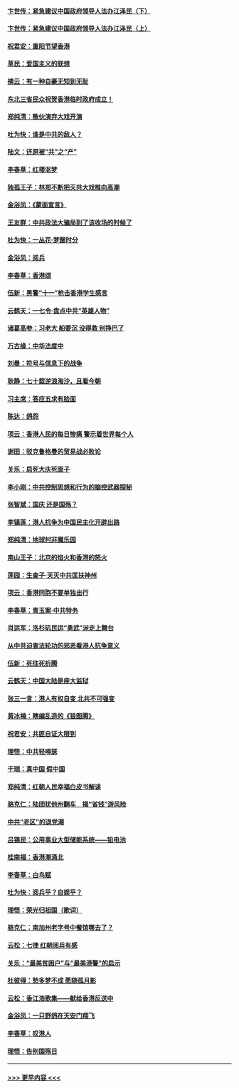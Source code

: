 #### [卞世传：紧急建议中国政府领导人法办江泽民（下）](../pages/nsc993/n11573390.md?t=10080033) 
#### [卞世传：紧急建议中国政府领导人法办江泽民（上）](../pages/nsc993/n11573208.md?t=10080033) 
#### [祝君安：重阳节望香港](../pages/nsc993/n11573190.md?t=10080033) 
#### [草民：爱国主义的联想](../pages/nsc993/n11572333.md?t=10080033) 
#### [拂云：有一种自豪无知到无耻](../pages/nsc993/n11572006.md?t=10080033) 
#### [东北三省民众祝贺香港临时政府成立！](../pages/nsc993/n11571215.md?t=10080033) 
#### [郑纯清：散伙演弃大戏开演](../pages/nsc993/n11570826.md?t=10080033) 
#### [吐为快：谁是中共的敌人？](../pages/nsc993/n11570817.md?t=10080033) 
#### [陆文：还原被“共”之“产”](../pages/nsc993/n11570798.md?t=10080033) 
#### [李春草：红楼沤梦](../pages/nsc993/n11569673.md?t=10080033) 
#### [独孤王子：林郑不断把灭共大戏推向高潮](../pages/nsc993/n11569381.md?t=10080033) 
#### [金浴凤：《蒙面宣言》](../pages/nsc993/n11569368.md?t=10080033) 
#### [王友群：中共政法大骗局到了该收场的时候了](../pages/nsc993/n11568940.md?t=10080033) 
#### [吐为快：一丛花‧梦醒时分](../pages/nsc993/n11567491.md?t=10080033) 
#### [金浴凤：阅兵](../pages/nsc993/n11567454.md?t=10080033) 
#### [李春草：香港颂](../pages/nsc993/n11567444.md?t=10080033) 
#### [伍新：黑警“十一”枪击香港学生感言](../pages/nsc993/n11567426.md?t=10080033) 
#### [云鹤天：一七令‧盘点中共“英雄人物”](../pages/nsc993/n11567091.md?t=10080033) 
#### [诸葛高参：习老大 船要沉 没得救 别挣巴了](../pages/nsc993/n11566976.md?t=10080033) 
#### [万古缘：中华法度中](../pages/nsc993/n11566726.md?t=10080033) 
#### [刘曼：符号与信息下的战争](../pages/nsc993/n11564655.md?t=10080033) 
#### [耿静：七十载逆浪淘沙，且看今朝](../pages/nsc993/n11564520.md?t=10080033) 
#### [习主席：答应五求有脸面](../pages/nsc993/n11563953.md?t=10080033) 
#### [陈达：鸽怨](../pages/nsc993/n11561879.md?t=10080033) 
#### [项云：香港人民的每日惨痛  警示着世界每个人](../pages/nsc993/n11559273.md?t=10080033) 
#### [谢田：驳克鲁格曼的贸易战必败论](../pages/nsc993/n11555840.md?t=10080033) 
#### [关乐：启死大庆死面子](../pages/nsc993/n11556823.md?t=10080033) 
#### [李小刚：中共控制思想和行为的脑控武器探秘](../pages/nsc993/n11556776.md?t=10080033) 
#### [张智斌：国庆  还是国殇？](../pages/nsc993/n11556617.md?t=10080033) 
#### [李镇莲：港人抗争为中国民主化开辟出路](../pages/nsc993/n11556570.md?t=10080033) 
#### [郑纯清：地球村非魔乐园](../pages/nsc993/n11555415.md?t=10080033) 
#### [南山王子：北京的焰火和香港的怒火](../pages/nsc993/n11555318.md?t=10080033) 
#### [莲园：生查子·天灭中共匡扶神州](../pages/nsc993/n11555302.md?t=10080033) 
#### [项云：香港同胞不要单独出行](../pages/nsc993/n11555276.md?t=10080033) 
#### [李春草：青玉案‧中共特务](../pages/nsc993/n11552356.md?t=10080033) 
#### [肖运军：洛杉矶民运“勇武”派走上舞台](../pages/nsc993/n11551595.md?t=10080033) 
#### [从中共迫害法轮功的邪恶看港人抗争意义](../pages/nsc993/n11540858.md?t=10080033) 
#### [伍新：死往死折腾](../pages/nsc993/n11550174.md?t=10080033) 
#### [云鹤天：中国大陆是座大监狱](../pages/nsc993/n11550155.md?t=10080033) 
#### [张三一言：港人有权自变 北共不可强变](../pages/nsc993/n11550132.md?t=10080033) 
#### [黄冰楠：瞎编乱造的《狼图腾》](../pages/nsc993/n11550082.md?t=10080033) 
#### [祝君安：共匪自证大限到](../pages/nsc993/n11550041.md?t=10080033) 
#### [理悟：中共轻嘚瑟](../pages/nsc993/n11547978.md?t=10080033) 
#### [千瑞：真中国 假中国](../pages/nsc993/n11547865.md?t=10080033) 
#### [郑纯清：红朝人民幸福白皮书解读](../pages/nsc993/n11547499.md?t=10080033) 
#### [骆克仁：陆团犹他州翻车　揭“省钱”游风险](../pages/nsc993/n11546977.md?t=10080033) 
#### [中共“老区”的退党潮](../pages/nsc993/n11545995.md?t=10080033) 
#### [吕锡民：公用事业大型储能系统——铅电池](../pages/nsc993/n11545701.md?t=10080033) 
#### [桂南福：香港潮涌北](../pages/nsc993/n11545682.md?t=10080033) 
#### [李春草：白鸟赋](../pages/nsc993/n11545663.md?t=10080033) 
#### [吐为快：阅兵乎？自娱乎？](../pages/nsc993/n11545625.md?t=10080033) 
#### [理悟：荣光归祖国（歌词）](../pages/nsc993/n11545616.md?t=10080033) 
#### [骆克仁：南加州老字号中餐馆哪去了？](../pages/nsc993/n11545120.md?t=10080033) 
#### [云松：七律 红朝阅兵有感](../pages/nsc993/n11542394.md?t=10080033) 
#### [关乐：“最美贫困户”与“最美港警”的启示](../pages/nsc993/n11542252.md?t=10080033) 
#### [杜彼得：愁多梦不成 愿随孤月影](../pages/nsc993/n11540296.md?t=10080033) 
#### [云松：香江浩歌集——献给香港反送中](../pages/nsc993/n11540149.md?t=10080033) 
#### [金浴凤：一只野鸽在天安门翔飞](../pages/nsc993/n11540280.md?t=10080033) 
#### [李春草：叹港人](../pages/nsc993/n11540119.md?t=10080033) 
#### [理悟：告别国殇日](../pages/nsc993/n11539610.md?t=10080033) 

----
#### [ >>> 更早内容 <<< ](../indexes/nsc993-earlier.md)

